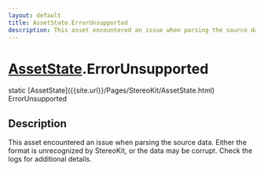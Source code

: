 ```yaml
---
layout: default
title: AssetState.ErrorUnsupported
description: This asset encountered an issue when parsing the source data. Either the format is unrecognized by StereoKit, or the data may be corrupt. Check the logs for additional details.
---
```

# [AssetState]({{site.url}}/Pages/StereoKit/AssetState.html).ErrorUnsupported

<div class='signature' markdown='1'>
static [AssetState]({{site.url}}/Pages/StereoKit/AssetState.html) ErrorUnsupported
</div>

## Description
This asset encountered an issue when parsing the source data. Either
the format is unrecognized by StereoKit, or the data may be corrupt.
Check the logs for additional details.


